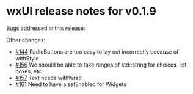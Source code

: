 # wxUI release notes for v0.1.9

Bugs addressed in this release:

Other changes:

* [#144](../../issues/144) RadioButtons are too easy to lay out incorrectly because of withStyle
* [#156](../../issues/156) We should be able to take ranges of std::string for choices, list boxes, etc
* [#157](../../issues/157) Text needs withWrap
* [#161](../../issues/161) Need to have a setEnabled for Widgets

